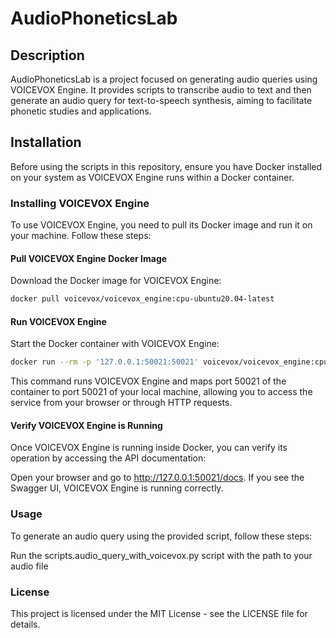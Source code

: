 # AudioPhoneticsLab

## Description

AudioPhoneticsLab is a project focused on generating audio queries using VOICEVOX Engine. It provides scripts to transcribe audio to text and then generate an audio query for text-to-speech synthesis, aiming to facilitate phonetic studies and applications.

## Installation

Before using the scripts in this repository, ensure you have Docker installed on your system as VOICEVOX Engine runs within a Docker container.

### Installing VOICEVOX Engine

To use VOICEVOX Engine, you need to pull its Docker image and run it on your machine. Follow these steps:

#### Pull VOICEVOX Engine Docker Image

Download the Docker image for VOICEVOX Engine:

```bash
docker pull voicevox/voicevox_engine:cpu-ubuntu20.04-latest
```
#### Run VOICEVOX Engine
Start the Docker container with VOICEVOX Engine:
```bash
docker run --rm -p '127.0.0.1:50021:50021' voicevox/voicevox_engine:cpu-ubuntu20.04-latest
```

This command runs VOICEVOX Engine and maps port 50021 of the container to port 50021 of your local machine, allowing you to access the service from your browser or through HTTP requests.

#### Verify VOICEVOX Engine is Running
Once VOICEVOX Engine is running inside Docker, you can verify its operation by accessing the API documentation:

Open your browser and go to http://127.0.0.1:50021/docs. If you see the Swagger UI, VOICEVOX Engine is running correctly.

### Usage
To generate an audio query using the provided script, follow these steps:

Run the scripts.audio_query_with_voicevox.py script with the path to your audio file

### License
This project is licensed under the MIT License - see the LICENSE file for details.